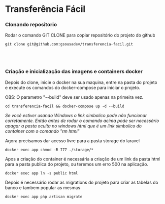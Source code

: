 # Transferência Fácil

### **Clonando repositorio**

Rodar o comando GIT CLONE para copiar repositório do projeto do github

    git clone git@github.com:gsousadev/transferencia-facil.git

<br/>
<br/>

### **Criação e inicialização das imagens e containers docker**

Depois do clone, inicie o docker na sua maquina, entre na pasta do projeto e execute os comandos do docker-compose para iniciar o projeto. 

OBS: O parametro "--build" deve ser usado apenas na primeira vez.

    cd transferencia-facil && docker-compose up -d --build

*Se você estiver usando Windows o link simbolico pode não funcionar corretamente. Então antes de rodar o comando acima pode ser necessário apagar a pasta oculta no windows html que é um link simbolico do container com o comando "rm html"*

Agora precisamos dar acesso livre para a pasta storage do laravel

    docker exec app chmod -R 777 ./storage/*

Apos a criação do container é necessária a criação de um link da pasta html para a pasta publica do projeto, ou teremos um erro 500 na aplicação.

    docker exec app ln -s public html

Depois é necessário rodar as migrations do projeto para criar as tabelas do banco e tambem popular as mesmas

    docker exec app php artisan migrate



